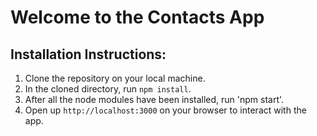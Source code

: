 # Welcome to the Contacts App

## Installation Instructions:
1. Clone the repository on your local machine.
2. In the cloned directory, run `npm install`.
3. After all the node modules have been installed, run 'npm start'.
4. Open up `http://localhost:3000` on your browser to interact with the app.
